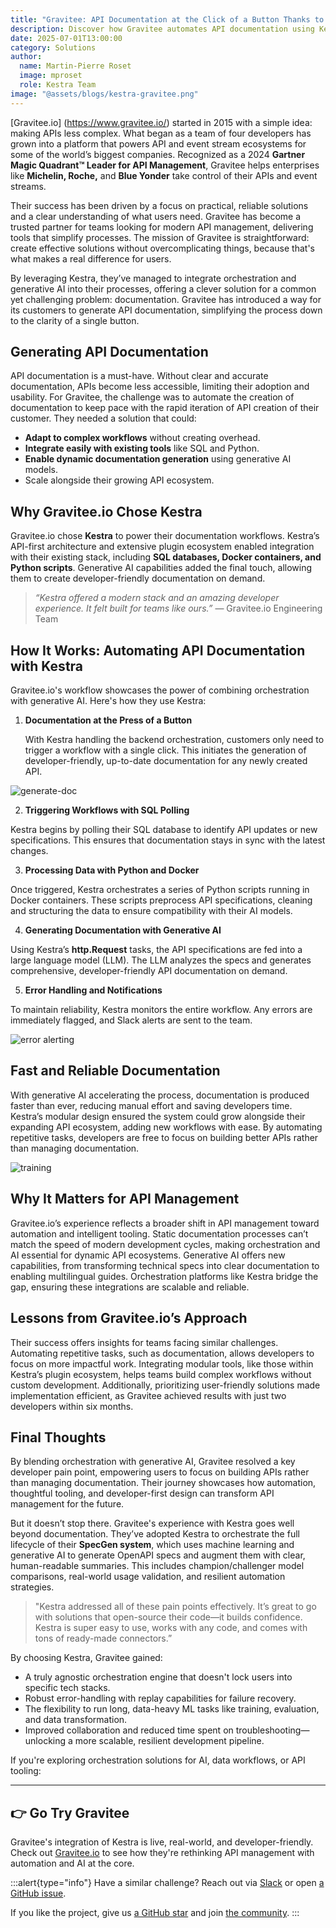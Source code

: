 ```yaml
---
title: "Gravitee: API Documentation at the Click of a Button Thanks to Kestra"
description: Discover how Gravitee automates API documentation using Kestra's orchestration engine and generative AI — from SQL triggers to LLM-powered content.
date: 2025-07-01T13:00:00
category: Solutions
author:
  name: Martin-Pierre Roset
  image: mproset
  role: Kestra Team
image: "@assets/blogs/kestra-gravitee.png"
---
```

[Gravitee.io] (https://www.gravitee.io/) started in 2015 with a simple idea: making APIs less complex. What began as a team of four developers has grown into a platform that powers API and event stream ecosystems for some of the world’s biggest companies. Recognized as a 2024 **Gartner Magic Quadrant™ Leader for API Management**, Gravitee helps enterprises like **Michelin, Roche,** and **Blue Yonder** take control of their APIs and event streams.

Their success has been driven by a focus on practical, reliable solutions and a clear understanding of what users need. Gravitee has become a trusted partner for teams looking for modern API management, delivering tools that simplify processes. The mission of Gravitee is straightforward: create effective solutions without overcomplicating things, because that's what makes a real difference for users.

By leveraging Kestra, they’ve managed to integrate orchestration and generative AI into their processes, offering a clever solution for a common yet challenging problem: documentation. Gravitee has introduced a way for its customers to generate API documentation, simplifying the process down to the clarity of a single button.

## Generating API Documentation

API documentation is a must-have. Without clear and accurate documentation, APIs become less accessible, limiting their adoption and usability. For Gravitee, the challenge was to automate the creation of documentation to keep pace with the rapid iteration of API creation of their customer. They needed a solution that could:

- **Adapt to complex workflows** without creating overhead.
- **Integrate easily with existing tools** like SQL and Python.
- **Enable dynamic documentation generation** using generative AI models.
- Scale alongside their growing API ecosystem.

## Why Gravitee.io Chose Kestra

Gravitee.io chose **Kestra** to power their documentation workflows. Kestra’s API-first architecture and extensive plugin ecosystem enabled integration with their existing stack, including **SQL databases, Docker containers, and Python scripts**. Generative AI capabilities added the final touch, allowing them to create developer-friendly documentation on demand.

> *“Kestra offered a modern stack and an amazing developer experience. It felt built for
> teams like ours.”* — Gravitee.io Engineering Team

## **How It Works: Automating API Documentation with Kestra**

Gravitee.io's workflow showcases the power of combining orchestration with generative AI. Here's how they use Kestra:

1. **Documentation at the Press of a Button**

    With Kestra handling the backend orchestration, customers only need to trigger a workflow with a single click. This initiates the generation of developer-friendly, up-to-date documentation for any newly created API.

![generate-doc](@assets/blogs/kestra-gravitee/api-doc.jpg)

2. **Triggering Workflows with SQL Polling**

Kestra begins by polling their SQL database to identify API updates or new specifications. This ensures that documentation stays in sync with the latest changes.

3. **Processing Data with Python and Docker**

Once triggered, Kestra orchestrates a series of Python scripts running in Docker containers. These scripts preprocess API specifications, cleaning and structuring the data to ensure compatibility with their AI models.

4. **Generating Documentation with Generative AI**

Using Kestra’s **http.Request** tasks, the API specifications are fed into a large language model (LLM). The LLM analyzes the specs and generates comprehensive, developer-friendly API documentation on demand.

5. **Error Handling and Notifications**

To maintain reliability, Kestra monitors the entire workflow. Any errors are immediately flagged, and Slack alerts are sent to the team.

![error alerting](@assets/blogs/kestra-gravitee/error-flow.png)

## Fast and Reliable Documentation

With generative AI accelerating the process, documentation is produced faster than ever, reducing manual effort and saving developers time. Kestra’s modular design ensured the system could grow alongside their expanding API ecosystem, adding new workflows with ease. By automating repetitive tasks, developers are free to focus on building better APIs rather than managing documentation.

![training](@assets/blogs/kestra-gravitee/training.png)

## Why It Matters for API Management

Gravitee.io’s experience reflects a broader shift in API management toward automation and intelligent tooling. Static documentation processes can’t match the speed of modern development cycles, making orchestration and AI essential for dynamic API ecosystems. Generative AI offers new capabilities, from transforming technical specs into clear documentation to enabling multilingual guides. Orchestration platforms like Kestra bridge the gap, ensuring these integrations are scalable and reliable.

## Lessons from Gravitee.io’s Approach

Their success offers insights for teams facing similar challenges. Automating repetitive tasks, such as documentation, allows developers to focus on more impactful work. Integrating modular tools, like those within Kestra’s plugin ecosystem, helps teams build complex workflows without custom development. Additionally, prioritizing user-friendly solutions made implementation efficient, as Gravitee achieved results with just two developers within six months.

## Final Thoughts

By blending orchestration with generative AI, Gravitee resolved a key developer pain point, empowering users to focus on building APIs rather than managing documentation. Their journey showcases how automation, thoughtful tooling, and developer-first design can transform API management for the future.

But it doesn’t stop there. Gravitee's experience with Kestra goes well beyond documentation. They’ve adopted Kestra to orchestrate the full lifecycle of their **SpecGen system**, which uses machine learning and generative AI to generate OpenAPI specs and augment them with clear, human-readable summaries. This includes champion/challenger model comparisons, real-world usage validation, and resilient automation strategies.

> "Kestra addressed all of these pain points effectively. It’s great to go with solutions that open-source their code—it builds confidence. Kestra is super easy to use, works with any code, and comes with tons of ready-made connectors.”
>

By choosing Kestra, Gravitee gained:

- A truly agnostic orchestration engine that doesn't lock users into specific tech stacks.
- Robust error-handling with replay capabilities for failure recovery.
- The flexibility to run long, data-heavy ML tasks like training, evaluation, and data transformation.
- Improved collaboration and reduced time spent on troubleshooting—unlocking a more scalable, resilient development pipeline.

If you're exploring orchestration solutions for AI, data workflows, or API tooling:

---

## 👉 Go Try Gravitee

Gravitee's integration of Kestra is live, real-world, and developer-friendly. Check out [Gravitee.io](https://www.gravitee.io/) to see how they're rethinking API management with automation and AI at the core.

:::alert{type="info"}
Have a similar challenge? Reach out via [Slack](https://kestra.io/slack) or open [a GitHub issue](https://github.com/kestra-io/kestra).

If you like the project, give us [a GitHub star](https://github.com/kestra-io/kestra) and join [the community](https://kestra.io/slack).
:::

